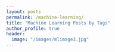```yaml
---
layout: posts
permalink: /machine-learning/
title: "Machine Learning Posts by Tags"
author_profile: true
header:
  image: "/images/mlimage3.jpg"
---
```

